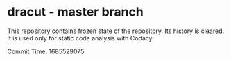 # dracut - master branch

This repository contains frozen state of the repository.
Its history is cleared. It is used only for static code
analysis with Codacy.

Commit Time: 1685529075
